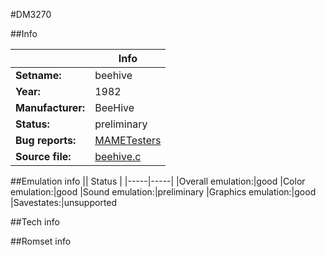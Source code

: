 #DM3270

##Info

||Info|
|-----|-----|
|**Setname:**|beehive
|**Year:**|1982
|**Manufacturer:**|BeeHive
|**Status:**|preliminary
|**Bug reports:**|[MAMETesters](http://mametesters.org/view_all_set.php?type=1&temporary=y&search=beehive.c)
|**Source file:**|[beehive.c](https://github.com/mamedev/mame/blob/master/src/mess/drivers/beehive.c)

##Emulation info
|| Status |
|-----|-----|
|Overall emulation:|good
|Color emulation:|good
|Sound emulation:|preliminary
|Graphics emulation:|good
|Savestates:|unsupported

##Tech info

##Romset info

<!--- START OF EDITED COMMENT DO NOT TOUCH TEXT ABOVE-->
